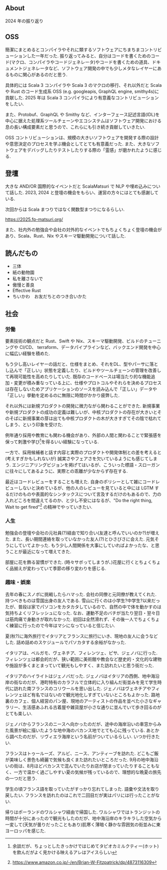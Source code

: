 ## About

2024 年の振り返り

## OSS

簡潔にまとめるとコンパイラやそれに類するソフトウェアにちまちまコントリビューションした一年だった.
振り返ってみると、自分はコードを書くためのコード(マクロ、コンパイラやコードジェネレータ)やコードを書くための道具、ドキュメントジェネレータなど、ソフトウェア開発の中でも少しメタなレイヤーにあるものに関心があるのだと思う.

具体的には Scala 3 コンパイラや Scala 3 のマクロの移行、それ以外だと Scala や Rust のコード生成系 OSS (e.g. googleapis, GraphQL engine, smithy4s)に貢献した.
2025 年は Scala 3 コンパイラにより有意義なコントリビューションをしたい.

また、Protobuf、GraphQL や Smithy など、インターフェース記述言語(IDL)を中心に据えた処理系ツールチェーンやエコシステムはソフトウェア開発における息の長い構成要素だと思うので、これらにも引き続き貢献していきたい.

OSS コントリビューションは、規模の大きいソフトウェアを開発する際の設計や意思決定のプロセスを学ぶ機会としてとても有意義だった.
また、大きなソフトウェアをデバッグしたりテストしたりする際の「霊感」が磨かれたように感じる.

## 登壇

大きな AND/OR 国際的なイベントだと ScalaMatsuri で NLP や埋め込みについて話した. 2023, 2024 と登壇の機会をもらい、運営の方々にはとても感謝している.

次回からは Scala まつりではなく関数型まつりになるらしい.

https://2025.fp-matsuri.org/

また、社内外の勉強会や会社の対外的なイベントでもちょくちょく登壇の機会があり、Scala、Rust、Nix やスキーマ駆動開発について話した.


## 読んだもの
- 三体
- 紙の動物園
- 私を離さないで
- 傲慢と善良
- Effective Rust
- ちいかわ　お友だちとのつき合いかた

## 社会

### 労働

要素技術の観点だと Rust、Swift や Nix、スキーマ駆動開発、ビルドのチューニングや CI/CD、 terraform、データパイプラインなど、バックエンド開発を中心に幅広い経験を積めた.

もう少し高いレイヤーの話だと、仕様をまとめ、それをDL、型やパーサに落とし込んで「正しい」状態を定義したり、ビルドやツールチェーンの管理を改善して再現可能性を高めたりしていた. 既存のコードベースは場当たり的な機能追加・変更が積み重なっている上に、仕様やプロトコルやそれらを決めるプロセスは存在しないためアプリケーションのソースを読み込んで「正しい」データや「正しい」挙動を定めるのに無限に時間がかかり疲弊した.

それ以外には新規プロダクトの開発に微力ながら関わることができた. 新規事業や新規プロダクトの成功の定義は難しいが、中核プロダクトの存在が大きいとそのそばに新規事業の芽は出ても中核プロダクトの木が大きすぎてその陰で枯れてしまう、という印象を受けた.

例年通り採用や教育にも関わる機会があり、外部の人間と関わることで緊張感を保って刺激や学び[^1]を得るいい経験になっている.

[^1]: 余談だが、ちょっとしたきっかけではじめてタピオカミルクティー(ホット)を飲んだがよく見かける映えるアレはアイスらしい

一方で、採用候補者と話す内容と実際のプロダクトや開発体制との差を考えると(考えすぎかもしれないが) 誠実さやフェアさを欠いているようにも感じてしまう. エンジニアリングビジョンを掲げてはいるが、こういった標語・スローガンに往々にしてあるように、実際との乖離が少なからず存在する.

最近はコードレビューをすることも増えた. 自身のポリシーとして雑にコードレビューしないと決めているが、他の人のレビューを見ていると中には LGTM するだけのものや表面的なシンタックスについて言及するだけのもあるので、力の入れどころを間違えてるのか、と少し不安にはなるが、"Do the right thing, Wait to get fired"[^2] の精神でやっていきたい.

[^2]: https://www.amazon.co.jp/-/en/Brian-W-Fitzpatrick/dp/4873116309

### 人生
勉強会の登壇や会社の元社員(?)経由で知り合い(友達と呼んでいいのか?)が増えた.
また、長い期間連絡を取っていなかった友人(?)とひさびさに会えた. 元気そうにしていてよかった. もう少し人間関係を大事にしていればよかったな、と思うことが最近になって増えてきた.

部屋に花を飾る習慣ができた. (時々サボってしまうが、)花屋に行くとちょくちょく品揃えが変わっていて季節の移り変わりを感じる.


### 趣味・娯楽

去年の春にスノボに挑戦したらハマった. 会社の同僚と元同僚が教えてくれた. 持つべきものは雪国出身の友人である. 雪山に行くのは小学生?中学生?以来だったが、普段は家でパソコンをカタカタしているので、自然の中で体を動かすのは気持ちよくリフレッシュになった. なお、運動不足のバチが当たり翌日・翌々日は筋肉痛で身動きが取れなかった. 初回は全然滑れず、その後一人でちょくちょく練習に行ったので今年はマシになっていると信じたい.

夏(秋?)に海外旅行でイタリアとフランスに旅行にいき、現地の友人に会うなどした. 詰め詰めのスケジュールでパソカタする余裕がなかった.


イタリアは、ベルガモ、ヴェネチア、フィレンツェ、ピサ、ジェノバに行った.
フィレンツェは都会的だが、狭い範囲に美術館や教会など歴史的・文化的な建物や施設が多くまとまっていて観光もしやすく、また訪れたいと思う街だった.

イタリアのハイライトはジェノバだった. ジェノバはイタリアの西側、地中海沿岸の街なのだが、港町特有のカラフルで立体的に入り組んだ街並みを見て学生時代に訪れた南フランスのコリウールを思い出した. ジェノバはヴェネチアやフィレンツェほど有名ではないので観光地化しすぎていないところもよかった. 路地裏のカフェ、個人経営のパン屋、現地のアーティストの作品を並べた小さなギャラリー、生活感あふれる古着屋や雑貨屋が小さな通りに並んでいて歩き回るのがとても楽しい.

ジェノバからフランスのニースへ向かったのだが、途中の海岸沿いの車窓からみた風景が絵に描いたような地中海のバカンス地でとても心に残っている. あとから調べたのだが、リヴィエラ海岸という名前がついているらしい. いつか行きたい.

フランスはトゥールーズ、アルビ、ニース、アンティーブを訪れた.
どこもご飯が美味しく景色も綺麗で気候も良くまた訪れたいところだった. 9月の地中海沿いの街は、8月ほどバカンスで混んでいたりお店が閉まっていたりすることもなく、一方で温かく過ごしやすい夏の気候が残っているので、理想的な晩夏の旅先の一つだと思う.

学生の頃フランス語を取っていたがすっかり忘れてしまった. 語彙や文法を取り戻したい. フランスを訪れたのはこれで二回目だが実はパリには行ったことがない.

帰りはポーランドのワルシャワ経由で帰国した. ワルシャワではトランジットの時間が十分にあったので観光もしたのだが、地中海沿岸のキラキラした空気から一変して(天気が曇りだったこともあり)肌寒く薄暗く静かな雰囲気の街並みに東ヨーロッパを感じた.

